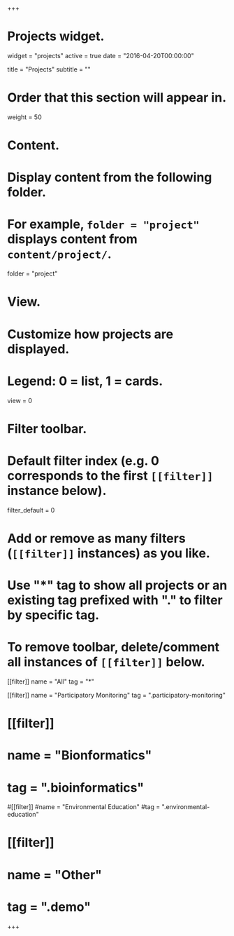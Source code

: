 +++
# Projects widget.
widget = "projects"
active = true
date = "2016-04-20T00:00:00"

title = "Projects"
subtitle = ""

# Order that this section will appear in.
weight = 50

# Content.
# Display content from the following folder.
# For example, `folder = "project"` displays content from `content/project/`.
folder = "project"

# View.
# Customize how projects are displayed.
# Legend: 0 = list, 1 = cards.
view = 0

# Filter toolbar.

# Default filter index (e.g. 0 corresponds to the first `[[filter]]` instance below).
filter_default = 0

# Add or remove as many filters (`[[filter]]` instances) as you like.
# Use "*" tag to show all projects or an existing tag prefixed with "." to filter by specific tag.
# To remove toolbar, delete/comment all instances of `[[filter]]` below.

[[filter]]
name = "All"
tag = "*"
  
[[filter]]
name = "Participatory Monitoring"
tag = ".participatory-monitoring"

# [[filter]]
# name = "Bionformatics"
# tag = ".bioinformatics"

#[[filter]]
#name = "Environmental Education"
#tag = ".environmental-education"

# [[filter]]
#   name = "Other"
#   tag = ".demo"

+++


